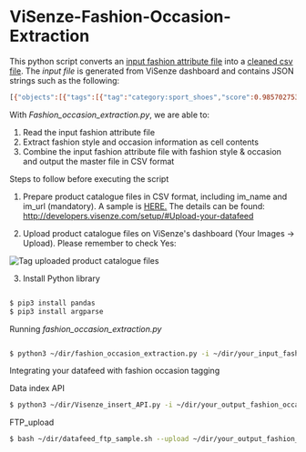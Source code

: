 # ViSenze-Fashion-Occasion-Extraction
This python script converts an <ins><a href="https://www.dropbox.com/s/qm7h8fwujnpq15t/example_input.csv?dl=1" download="example_input.csv">input fashion attribute file</ins></a> into a <ins><a href="https://www.dropbox.com/s/9sfvclvb5fp5kng/fashion_occasion_example_output.csv?dl=1" download="fashion_occasion_example_output.csv">cleaned csv file</ins></a>. The <i>input file</i> is generated from ViSenze dashboard and contains JSON strings such as the following: 
```bash
[{"objects":[{"tags":[{"tag":"category:sport_shoes","score":0.9857027530670166},{"tag":"product_color:multi","score":0.9736108183860779},{"tag":"product_pattern:animal_print","score":0.9375014901161194},{"tag":"shoe_closure:lace","score":0.8751133680343628}],"box":[13,138,446,317]}],"debug_objects":[],"tag_group":"fashion_attributes"},{"objects":[{"tags":[{"tag":"no_text","score":0.9907019138336182}],"box":[]}],"debug_objects":[],"tag_group":"image_text"},{"objects":[{"tags":[{"tag":"costume","score":0.8016501665115356}],"box":[13,138,446,317]}],"debug_objects":[],"tag_group":"fashion_occasion"},{"objects":[{"tags":[{"tag":"no_model","score":0.999996542930603}],"box":[]}],"debug_objects":[],"tag_group":"image_human"},{"objects":[{"tags":[{"tag":"no_collage","score":0.991800844669342}],"box":[]}],"debug_objects":[],"tag_group":"image_collage"},{"objects":[{"tags":[{"tag":"streetstyle","score":0.9581801891326904}],"box":[13,138,446,317]}],"debug_objects":[],"tag_group":"fashion_style"},{"objects":[{"tags":[{"tag":"multi","score":0.7209011316299438}],"box":[]}],"debug_objects":[],"tag_group":"product_color"},{"objects":[{"tags":[{"tag":"no_mosaic","score":0.9951471090316772}],"box":[]}],"debug_objects":[],"tag_group":"image_mosaic"},{"objects":[{"tags":[{"tag":"big_graphic","score":0.6292022466659546}],"box":[]}],"debug_objects":[],"tag_group":"product_pattern"},{"objects":[{"tags":[{"tag":"no_detail","score":0.9998843669891357}],"box":[]}],"debug_objects":[],"tag_group":"image_detail"},{"objects":[],"debug_objects":[],"tag_group":"gender_detect_kid"}]
```
With <i>Fashion_occasion_extraction.py</i>, we are able to:
1. Read the input fashion attribute file
2. Extract fashion style and occasion information as cell contents
3. Combine the input fashion attribute file with fashion style & occasion and output the master file in CSV format 

Steps to follow before executing the script
1. Prepare product catalogue files in CSV format, including im_name and im_url (mandatory). A sample is <ins><a href="https://www.dropbox.com/s/92a4o6ax8pbur1i/product_catalogue_template.csv?dl=1" download="product_catalogue_template.csv">HERE.</ins></a> The details can be found: http://developers.visenze.com/setup/#Upload-your-datafeed

2. Upload product catalogue files on ViSenze's dashboard (Your Images -> Upload). Please remember to check Yes:

<img src="https://storage.googleapis.com/visenze-test-890215/Upload.JPG" alt="Tag uploaded product catalogue files" class="center">


3. Install Python library
```bash

$ pip3 install pandas
$ pip3 install argparse

```

Running <i>fashion_occasion_extraction.py</i>
```bash

$ python3 ~/dir/fashion_occasion_extraction.py -i ~/dir/your_input_fashion_attribute_filename -o ~/dir/your_output_fashion_occasion_filename

```

Integrating your datafeed with fashion occasion tagging

Data index API
```bash
$ python3 ~/dir/Visenze_insert_API.py -i ~/dir/your_output_fashion_occasion_filename -u your_Visenze_dashboard_admin_Access_Key -p your_Visenze_dashboard_admin_Secret_Key    
```
FTP_upload
```bash
$ bash ~/dir/datafeed_ftp_sample.sh --upload ~/dir/your_output_fashion_occasion_filename --backup ~/dir/your_backup_folder_name --ftp ~/dir/your_ftp_folder_name --username XXX --password XXX --ftp_address XXX 
```

